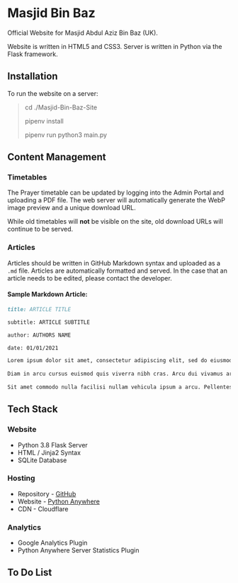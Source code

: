 # Masjid Bin Baz

Official Website for Masjid Abdul Aziz Bin Baz (UK).

Website is written in HTML5 and CSS3. Server is written in Python via the Flask framework.



## Installation

To run the website on a server:

> cd ./Masjid-Bin-Baz-Site
>
> pipenv install 
>
> pipenv run python3 main.py



## Content Management

### Timetables

The Prayer timetable can be updated by logging into the Admin Portal and uploading a PDF file. The web server will automatically generate the WebP image preview and a unique download URL.

While old timetables will **not** be visible on the site, old download URLs will continue to be served.



### Articles

Articles should be written in GitHub Markdown syntax and uploaded as a `.md` file.  Articles are automatically formatted and served.  In the case that an article needs to be edited, please contact the developer.



#### Sample Markdown Article:

```markdown
title: ARTICLE TITLE

subtitle: ARTICLE SUBTITLE

author: AUTHORS NAME

date: 01/01/2021

Lorem ipsum dolor sit amet, consectetur adipiscing elit, sed do eiusmod tempor incididunt ut labore et dolore magna aliqua. Id aliquet risus feugiat in ante metus dictum. Rhoncus aenean vel elit scelerisque mauris pellentesque.  
  
Diam in arcu cursus euismod quis viverra nibh cras. Arcu dui vivamus arcu felis bibendum ut tristique. Venenatis lectus magna fringilla urna porttitor rhoncus dolor. In aliquam sem fringilla ut morbi. Aliquam malesuada bibendum arcu vitae elementum curabitur. Laoreet sit amet cursus sit amet dictum sit amet justo. Nam aliquam sem et tortor consequat. Nunc sed velit dignissim sodales ut eu sem. Tristique senectus et netus et malesuada fames ac turpis egestas.
  
Sit amet commodo nulla facilisi nullam vehicula ipsum a arcu. Pellentesque habitant morbi tristique senectus. Tincidunt eget nullam non nisi est sit amet facilisis. Semper feugiat nibh sed pulvinar proin gravida hendrerit lectus. Eget aliquet nibh praesent tristique magna sit. Quam quisque id diam vel.

```



## Tech Stack

### Website

- Python 3.8 Flask Server
- HTML / Jinja2 Syntax
- SQLite Database



### Hosting

- Repository - [GitHub](github.com/abdullahrehmat/masjid-bin-baz-v2)
- Website - [Python Anywhere](pythonanywhere.com)
- CDN - Cloudflare



### Analytics

- Google Analytics Plugin
- Python Anywhere Server Statistics Plugin



## To Do List



